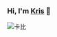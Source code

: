 ### Hi, I'm [Kris](https://blog.ktpro.ink/) 👋

![卡比](https://github.com/user-attachments/assets/10b9a388-a350-4c7b-a924-56e20ddf3143)
